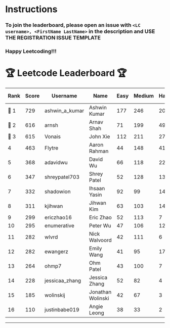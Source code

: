 # Instructions
### To join the leaderboard, please open an issue with `<LC username>, <FirstName LastName>` in the description and USE THE REGISTRATION ISSUE TEMPLATE
### Happy Leetcoding!!!


# 🏆 Leetcode Leaderboard 🏆

| Rank | Score | Username       | Name | Easy | Medium | Hard | Problems Solved |
|------|----------------|-----------------|-------------------|--------------|--------------|--------------|--------------|
| 🥇 1 | 729 | ashwin_a_kumar | Ashwin Kumar | 177 | 246 | 20 | 443 |
| 🥈 2 | 616 | arnsh | Arnav Shah | 71 | 199 | 49 | 319 |
| 🥉 3 | 615 | Vonais | John Xie | 112 | 211 | 27 | 350 |
| 4 | 463 | Flytre | Aaron Rahman | 44 | 148 | 41 | 233 |
| 5 | 368 | adavidwu | David Wu | 66 | 118 | 22 | 206 |
| 6 | 347 | shreypatel703 | Shrey Patel | 52 | 128 | 13 | 193 |
| 7 | 332 | shadowion | Ihsaan Yasin | 92 | 99 | 14 | 205 |
| 8 | 311 | kjihwan | Jihwan Kim | 63 | 103 | 14 | 180 |
| 9 | 299 | ericzhao16 | Eric Zhao | 52 | 113 | 7 | 172 |
| 10 | 295 | enumerative | Peter Wu | 47 | 106 | 12 | 165 |
| 11 | 282 | wlvrd | Nick Walvoord | 42 | 111 | 6 | 159 |
| 12 | 282 | ewangerz | Emily Wang | 41 | 95 | 17 | 153 |
| 13 | 264 | ohmp7 | Ohm Patel | 43 | 100 | 7 | 150 |
| 14 | 228 | jessicaa_zhang | Jessica Zhang | 52 | 82 | 4 | 138 |
| 15 | 185 | wolinskij | Jonathan Wolinski | 42 | 67 | 3 | 112 |
| 16 | 110 | justinbabe019 | Angie Leong | 38 | 33 | 2 | 73 |
---